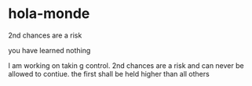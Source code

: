 # hola-monde
2nd chances are a risk

you have learned nothing

I am working on takin g control.  2nd chances are a risk and can never be allowed to contiue.
the first shall be held higher than all others
